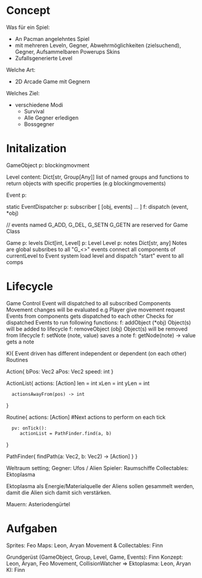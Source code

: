 
# Concept
Was für ein Spiel:
- An Pacman angelehntes Spiel
 - mit mehreren Leveln, Gegner, Abwehrmöglichkeiten (zielsuchend), Gegner, Aufsammelbaren   Powerups Skins
 - Zufallsgenerierte Level 
 

Welche Art:
 - 2D Arcade Game mit Gegnern

Welches Ziel:
 - verschiedene Modi
    - Survival
    - Alle Gegner erledigen
    - Bossgegner


# Initalization
GameObject
   p: blockingmovment

Level
   content: Dict[str, Group[Any]]
   list of named groups and functions to return objects with specific properties (e.g blockingmovements)

Event
   p: 

static EventDispatcher
   p: subscriber 
      [ [obj, events] ... ]
   f: dispatch (event, *obj)

   // events named G_ADD, G_DEL, G_SETN G_GETN are reserved for Game Class 


Game
   p: levels
      Dict[int, Level]
   p: Level
      Level
   p: notes
      Dict[str, any]
      Notes are global 
   subsribes to all "G_<>" events
   connect all components of currentLevel to Event system
   load level and dispatch "start" event to all comps


# Lifecycle
Game
   Control Event will dispatched to all subscribed Components
   Movement changes will be evaluated
      e.g Player give movement request
   Events from components gets dispatched to each other
   Checks for dispatched Events to run following functions:
   f: addObject (*obj)
      Object(s) will be added to lifecycle
   f: removeObject (obj)
      Object(s) will be removed from lifecycle
   f: setNote (note, value)
      saves a note
   f: getNode(note) -> value
      gets a note

KI{
   Event driven
   has different independent or dependent (on each other) Routines

   Action{
      bPos: Vec2
      aPos: Vec2
      speed: int
   }

   ActionList{
      actions: [Action]
      len = int
      xLen = int
      yLen = int

      actionsAwayFrom(pos) -> int
   }

   Routine{
      actions: [Action] #Next actions to perform on each tick

      pv: onTick():
         actionList = PathFinder.find(a, b)
   }

   PathFinder{
      findPath(a: Vec2, b: Vec2) -> [Action]
   }
}

Weltraum setting; 
Gegner: Ufos / Alien
Spieler: Raumschiffe
Collectables: Ektoplasma

Ektoplasma als Energie/Materialquelle der Aliens sollen gesammelt werden, damit die Alien sich damit sich verstärken. 

Mauern: Asteriodengürtel

# Aufgaben
Sprites: Feo
Maps: Leon, Aryan
Movement & Collectables: Finn

Grundgerüst (GameObject, Group, Level, Game, Events): Finn
Konzept: Leon, Aryan, Feo
Movement, CollisionWatcher => Ektoplasma: Leon, Aryan
KI: Finn
